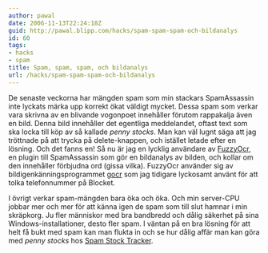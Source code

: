 ```yaml
---
author: pawal
date: 2006-11-13T22:24:18Z
guid: http://pawal.blipp.com/hacks/spam-spam-spam-och-bildanalys
id: 60
tags:
- hacks
- spam
title: Spam, spam, spam, och bildanalys
url: /hacks/spam-spam-spam-och-bildanalys
---
```


De senaste veckorna har mängden spam som min stackars SpamAssassin
inte lyckats märka upp korrekt ökat väldigt mycket. Dessa spam som
verkar vara skrivna av en blivande vogonpoet innehåller förutom
rappakalja även en bild. Denna bild innehåller det egentliga
meddelandet, oftast text som ska locka till köp av så kallade <i>penny
stocks</i>. Man kan väl lugnt säga att jag tröttnade på att trycka på
delete-knappen, och istället letade efter en lösning. Och det fanns
en! Så nu är jag en lycklig användare av <a
href="http://fuzzyocr.own-hero.net/">FuzzyOcr</a>, en plugin till
SpamAssassin som gör en bildanalys av bilden, och kollar om den
innehåller förbjudna ord (gissa vilka). FuzzyOcr använder sig av
bildigenkänningsprogrammet <a
href="http://jocr.sourceforge.net/">gocr</a> som jag tidigare
lyckosamt använt för att tolka telefonnummer på Blocket.

I övrigt verkar spam-mängden bara öka och öka. Och min server-CPU
jobbar mer och mer för att känna igen de spam som till slut hamnar i
min skräpkorg. Ju fler människor med bra bandbredd och dålig säkerhet
på sina Windows-installationer, desto fler spam. I väntan på en bra
lösning för att helt få bukt med spam kan man flukta in och se hur
dålig affär man kan göra med <i>penny stocks</i> hos <a
href="http://www.spamstocktracker.com/">Spam Stock Tracker</a>.